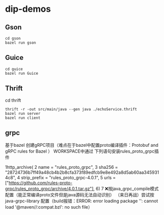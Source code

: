 # dip-demos
## Gson
```
cd gson
bazel run gson
```

## Guice
```
cd guice
bazel run Guice
```

## Thrift
cd thrift
```
thrift -r -out src/main/java --gen java ./echoService.thrift
bazel run server
bazel run client
```
## grpc
基于bazel 创建gRPC项目（难点在于bazel中配置proto编译插件：Protobuf and gRPC rules for Bazel  ）
WORKSPACE中通过 下列语句安装rules_proto_grpc插件


1http_archive(
2    name = "rules_proto_grpc",
3    sha256 = "28724736b7ff49a48cb4b2b8cfa373f89edfcb9e8e492a8d5ab60aa3459314c8",
4    strip_prefix = "rules_proto_grpc-4.0.1",
5    urls = ["https://github.com/rules-proto-grpc/rules_proto_grpc/archive/4.0.1.tar.gz"],
6)
7
❌按java_grpc_compile模式配置（能正常编译proto文件但是java源码无法自动识别）
（来日再战）尝试按java-grpc-library  配置（build报错：ERROR: error loading package '': cannot load '@maven//:compat.bzl': no such file）
